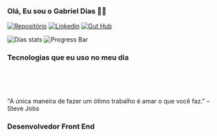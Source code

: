 
### Olá, Eu sou o Gabriel Dias ✋🏼

[![Repositório](https://img.shields.io/website-up-down-green-red/http/monip.org.svg)](https://repositoriodias.netlify.app/)
[![Linkedin](https://img.shields.io/badge/LinkedIn-0077B5?style=for-the-badge&logo=linkedin&logoColor=white)](https://www.linkedin.com/in/gabriel-dias-8a8209255/)
[![Gut Hub](https://img.shields.io/badge/GitHub-100000?style=for-the-badge&logo=github&logoColor=white)](https://github.com/DiiasDev)

![Dias stats](https://github-readme-stats.vercel.app/api/top-langs/?username=DiiasDev&layout=compact)
![Progress Bar](https://github-readme-stats.vercel.app/api/top-langs/?username=DiiasDev&hide_progress=true)


### Tecnologias que eu uso no meu dia

<div style="Display: inline_block"><br/>
    <img align="center" alt="" src="https://img.shields.io/badge/HTML5-E34F26?style=for-the-badge&logo=html5&logoColor=white">
    <img align="center" alt="" src="https://img.shields.io/badge/CSS3-1572B6?style=for-the-badge&logo=css3&logoColor=white">
    <img align="center" alt="" src="https://img.shields.io/badge/Python-14354C?style=for-the-badge&logo=python&logoColor=white">
    <img align="center" alt="" src="https://img.shields.io/badge/PHP-777BB4?style=for-the-badge&logo=php&logoColor=white">
    <img align="center" alt="" src="https://img.shields.io/badge/MySQL-00000F?style=for-the-badge&logo=mysql&logoColor=white">
    <img align="center" alt="" src="https://img.shields.io/badge/Netlify-00C7B7?style=for-the-badge&logo=netlify&logoColor=white">
    <img align="center" alt="" src="https://img.shields.io/badge/JavaScript-F7DF1E?style=for-the-badge&logo=javascript&logoColor=black">
    <img align="center" alt="" src="https://img.shields.io/badge/Node.js-43853D?style=for-the-badge&logo=node.js&logoColor=white">
    <img align="center" alt="" src="https://img.shields.io/badge/Vue-4FC08D?style=for-the-badge&logo=vue.js&logoColor=white">
    <img align="center" alt="" src="https://img.shields.io/badge/Vuetify-1867C0?style=for-the-badge&logo=vuetify&logoColor=white">
</div></br>

"A única maneira de fazer um ótimo trabalho é amar o que você faz." – Steve Jobs

### Desenvolvedor Front End
